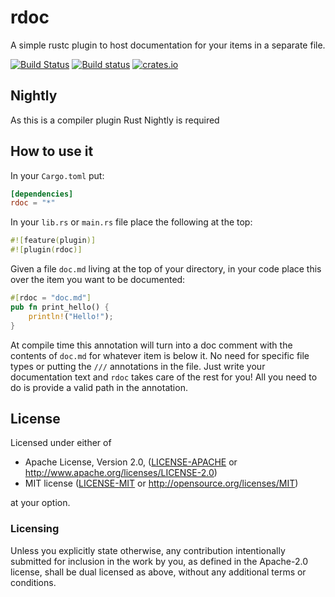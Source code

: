 # rdoc

A simple rustc plugin to host documentation for your items in a separate file.

[![Build Status](https://travis-ci.org/mgattozzi/rdoc.svg?branch=master)](https://travis-ci.org/mgattozzi/rdoc)
[![Build status](https://ci.appveyor.com/api/projects/status/068bp8wk087geswk?svg=true)](https://ci.appveyor.com/project/mgattozzi/rdoc)
[![crates.io](https://img.shields.io/crates/v/rdoc.svg)](https://crates.io/crates/rdoc)

## Nightly
As this is a compiler plugin Rust Nightly is required

## How to use it

In your `Cargo.toml` put:

```toml
[dependencies]
rdoc = "*"
```

In your `lib.rs` or `main.rs` file place the following at the top:

```rust
#![feature(plugin)]
#![plugin(rdoc)]
```

Given a file `doc.md` living at the top of your directory, in your code place
this over the item you want to be documented:

```rust
#[rdoc = "doc.md"]
pub fn print_hello() {
    println!("Hello!");
}
```

At compile time this annotation will turn into a doc comment with the contents
of `doc.md` for whatever item is below it. No need for specific file types or
putting the `///` annotations in the file. Just write your documentation text
and `rdoc` takes care of the rest for you! All you need to do is provide a valid
path in the annotation.

## License

Licensed under either of

 * Apache License, Version 2.0, ([LICENSE-APACHE](LICENSE-APACHE)
   or http://www.apache.org/licenses/LICENSE-2.0)
 * MIT license ([LICENSE-MIT](LICENSE-MIT) or http://opensource.org/licenses/MIT)

at your option.

### Licensing

Unless you explicitly state otherwise, any contribution intentionally submitted
for inclusion in the work by you, as defined in the Apache-2.0 license, shall be
dual licensed as above, without any additional terms or conditions.

